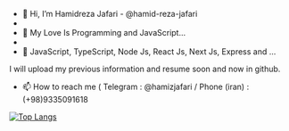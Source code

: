 - 👋 Hi, I’m Hamidreza Jafari - @hamid-reza-jafari
- 
- 👀 My Love Is Programming and JavaScript...
- 
- 🌱 JavaScript, TypeScript, Node Js, React Js, Next Js, Express and ...

I will upload my previous information and resume soon and now in github.

- 📫 How to reach me ( Telegram : @hamizjafari / Phone (iran) : (+98)9335091618 

[![Top Langs](https://github-readme-stats.vercel.app/api/top-langs/?username=hamizjafari&repo=banama-client)](https://github.com/hamizjafari/banama-client)

<!---
hamid-reza-jafari/hamid-reza-jafari is a ✨ special ✨ repository because its `README.md` (this file) appears on your GitHub profile.
You can click the Preview link to take a look at your changes.
--->
